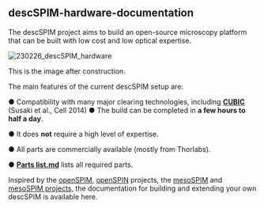 ## descSPIM-hardware-documentation

The descSPIM project aims to build an open-source microscopy platform that can be built with low cost and low optical expertise.

![230226_descSPIM_hardware](https://user-images.githubusercontent.com/98086219/221413856-c2b866a3-955a-4e53-b62b-0597dc6fa1ba.jpg)

This is the image after construction. 

The main features of the current descSPIM setup are:

 ● Compatibility with many major clearing technologies, including **[CUBIC](https://www.tcichemicals.com/JP/en/search/?text=CUBIC)**  (Susaki et al., Cell
2014)
 ● The build can be completed in **a few hours to half a day**. 

 ● It does **not** require a high level of expertise. 

 ● All parts are commercially available (mostly from Thorlabs).

 ● **[Parts list.md](https://github.com/dbsb-juntendo/descSPIM/blob/main/Parts%20list.md)** lists all required parts.

Inspired by the [openSPIM](https://openspim.org/), [openSPIN](https://sites.google.com/site/openspinmicroscopy/?pli=1&authuser=1) projects, the [mesoSPIM](https://github.com/mesoSPIM) and [mesoSPIM projects](https://mesospim.org/), the documentation for building and extending your own descSPIM is available here.
